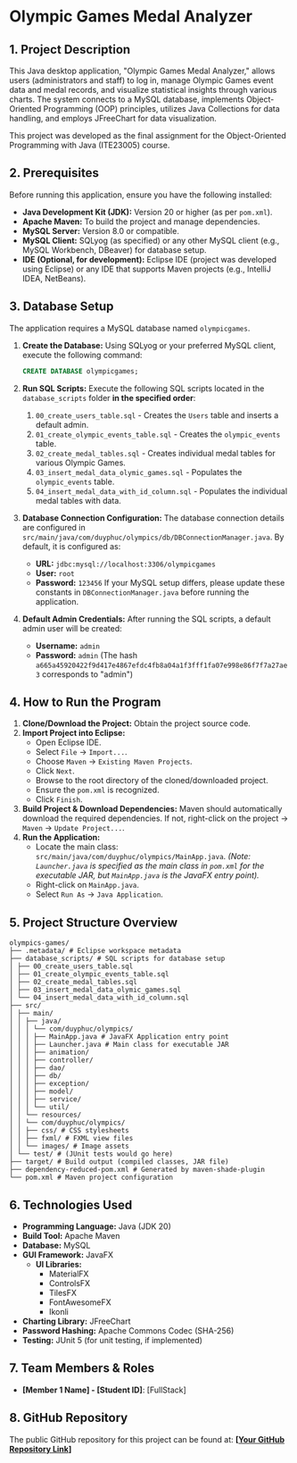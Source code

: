 # Olympic Games Medal Analyzer

## 1. Project Description

This Java desktop application, "Olympic Games Medal Analyzer," allows users (administrators and staff) to log in, manage Olympic Games event data and medal records, and visualize statistical insights through various charts. The system connects to a MySQL database, implements Object-Oriented Programming (OOP) principles, utilizes Java Collections for data handling, and employs JFreeChart for data visualization.

This project was developed as the final assignment for the Object-Oriented Programming with Java (ITE23005) course.

## 2. Prerequisites

Before running this application, ensure you have the following installed:

*   **Java Development Kit (JDK):** Version 20 or higher (as per `pom.xml`).
*   **Apache Maven:** To build the project and manage dependencies.
*   **MySQL Server:** Version 8.0 or compatible.
*   **MySQL Client:** SQLyog (as specified) or any other MySQL client (e.g., MySQL Workbench, DBeaver) for database setup.
*   **IDE (Optional, for development):** Eclipse IDE (project was developed using Eclipse) or any IDE that supports Maven projects (e.g., IntelliJ IDEA, NetBeans).

## 3. Database Setup

The application requires a MySQL database named `olympicgames`.

1.  **Create the Database:**
    Using SQLyog or your preferred MySQL client, execute the following command:
    ```sql
    CREATE DATABASE olympicgames;
    ```

2.  **Run SQL Scripts:**
    Execute the following SQL scripts located in the `database_scripts` folder **in the specified order**:
    1.  `00_create_users_table.sql` - Creates the `Users` table and inserts a default admin.
    2.  `01_create_olympic_events_table.sql` - Creates the `olympic_events` table.
    3.  `02_create_medal_tables.sql` - Creates individual medal tables for various Olympic Games.
    4.  `03_insert_medal_data_olymic_games.sql` - Populates the `olympic_events` table.
    5.  `04_insert_medal_data_with_id_column.sql` - Populates the individual medal tables with data.

3.  **Database Connection Configuration:**
    The database connection details are configured in `src/main/java/com/duyphuc/olympics/db/DBConnectionManager.java`.
    By default, it is configured as:
    *   **URL:** `jdbc:mysql://localhost:3306/olympicgames`
    *   **User:** `root`
    *   **Password:** `123456`
    If your MySQL setup differs, please update these constants in `DBConnectionManager.java` before running the application.

4.  **Default Admin Credentials:**
    After running the SQL scripts, a default admin user will be created:
    *   **Username:** `admin`
    *   **Password:** `admin` (The hash `a665a45920422f9d417e4867efdc4fb8a04a1f3fff1fa07e998e86f7f7a27ae3` corresponds to "admin")

## 4. How to Run the Program

1.  **Clone/Download the Project:** Obtain the project source code.
2.  **Import Project into Eclipse:**
    *   Open Eclipse IDE.
    *   Select `File` -> `Import...`.
    *   Choose `Maven` -> `Existing Maven Projects`.
    *   Click `Next`.
    *   Browse to the root directory of the cloned/downloaded project.
    *   Ensure the `pom.xml` is recognized.
    *   Click `Finish`.
3.  **Build Project & Download Dependencies:** Maven should automatically download the required dependencies. If not, right-click on the project -> `Maven` -> `Update Project...`.
4.  **Run the Application:**
    *   Locate the main class: `src/main/java/com/duyphuc/olympics/MainApp.java`.
        *(Note: `Launcher.java` is specified as the main class in `pom.xml` for the executable JAR, but `MainApp.java` is the JavaFX entry point).*
    *   Right-click on `MainApp.java`.
    *   Select `Run As` -> `Java Application`.


## 5. Project Structure Overview

```
olympics-games/
├── .metadata/ # Eclipse workspace metadata
├── database_scripts/ # SQL scripts for database setup
│ ├── 00_create_users_table.sql
│ ├── 01_create_olympic_events_table.sql
│ ├── 02_create_medal_tables.sql
│ ├── 03_insert_medal_data_olymic_games.sql
│ └── 04_insert_medal_data_with_id_column.sql
├── src/
│ ├── main/
│ │ ├── java/
│ │ │ └── com/duyphuc/olympics/
│ │ │ ├── MainApp.java # JavaFX Application entry point
│ │ │ ├── Launcher.java # Main class for executable JAR
│ │ │ ├── animation/
│ │ │ ├── controller/
│ │ │ ├── dao/
│ │ │ ├── db/
│ │ │ ├── exception/
│ │ │ ├── model/
│ │ │ ├── service/
│ │ │ └── util/
│ │ └── resources/
│ │ └── com/duyphuc/olympics/
│ │ ├── css/ # CSS stylesheets
│ │ ├── fxml/ # FXML view files
│ │ └── images/ # Image assets
│ └── test/ # (JUnit tests would go here)
├── target/ # Build output (compiled classes, JAR file)
├── dependency-reduced-pom.xml # Generated by maven-shade-plugin
└── pom.xml # Maven project configuration
```

## 6. Technologies Used

*   **Programming Language:** Java (JDK 20)
*   **Build Tool:** Apache Maven
*   **Database:** MySQL
*   **GUI Framework:** JavaFX
    *   **UI Libraries:**
        *   MaterialFX
        *   ControlsFX
        *   TilesFX
        *   FontAwesomeFX
        *   Ikonli
*   **Charting Library:** JFreeChart
*   **Password Hashing:** Apache Commons Codec (SHA-256)
*   **Testing:** JUnit 5 (for unit testing, if implemented)

## 7. Team Members & Roles

*   **[Member 1 Name] - [Student ID]**: [FullStack]


## 8. GitHub Repository

The public GitHub repository for this project can be found at:
**[[Your GitHub Repository Link](https://github.com/NDuyPhuc/OlympicGames)]**
